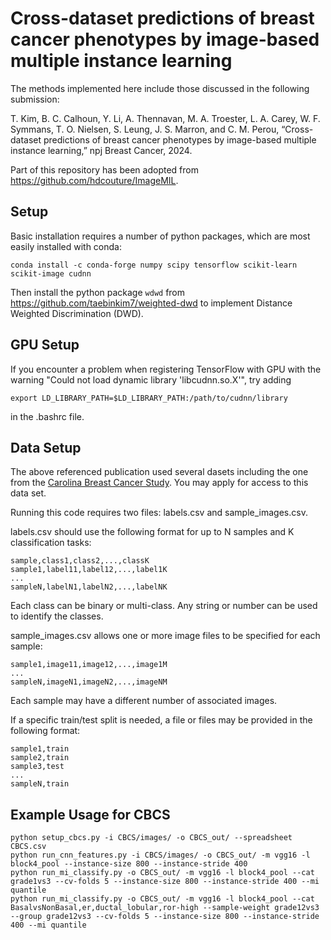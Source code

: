 # Cross-dataset predictions of breast cancer phenotypes by image-based multiple instance learning

The methods implemented here include those discussed in the following submission:

T. Kim, B. C. Calhoun, Y. Li, A. Thennavan, M. A. Troester, L. A. Carey, W. F. Symmans, T. O. Nielsen, S. Leung, J. S. Marron, and C. M. Perou, “Cross-dataset predictions of breast cancer phenotypes by image-based multiple instance learning,” npj Breast Cancer, 2024.

Part of this repository has been adopted from https://github.com/hdcouture/ImageMIL.

## Setup

Basic installation requires a number of python packages, which are most easily installed with conda:

```
conda install -c conda-forge numpy scipy tensorflow scikit-learn scikit-image cudnn
```
Then install the python package `wdwd` from https://github.com/taebinkim7/weighted-dwd to implement Distance Weighted Discrimination (DWD).

## GPU Setup

If you encounter a problem when registering TensorFlow with GPU with the warning "Could not load dynamic library 'libcudnn.so.X'", try adding
```
export LD_LIBRARY_PATH=$LD_LIBRARY_PATH:/path/to/cudnn/library
```
in the .bashrc file.

## Data Setup

The above referenced publication used several dasets including the one from the [Carolina Breast Cancer Study](http://cbcs.web.unc.edu/for-researchers/).  You may apply for access to this data set.

Running this code requires two files: labels.csv and sample_images.csv.

labels.csv should use the following format for up to N samples and K classification tasks:
```
sample,class1,class2,...,classK
sample1,label11,label12,...,label1K
...
sampleN,labelN1,labelN2,...,labelNK
```

Each class can be binary or multi-class.  Any string or number can be used to identify the classes.

sample_images.csv allows one or more image files to be specified for each sample:
```
sample1,image11,image12,...,image1M
...
sampleN,imageN1,imageN2,...,imageNM
```

Each sample may have a different number of associated images.

If a specific train/test split is needed, a file or files may be provided in the following format:
```
sample1,train
sample2,train
sample3,test
...
sampleN,train
```

## Example Usage for CBCS

```
python setup_cbcs.py -i CBCS/images/ -o CBCS_out/ --spreadsheet CBCS.csv
python run_cnn_features.py -i CBCS/images/ -o CBCS_out/ -m vgg16 -l block4_pool --instance-size 800 --instance-stride 400
python run_mi_classify.py -o CBCS_out/ -m vgg16 -l block4_pool --cat grade1vs3 --cv-folds 5 --instance-size 800 --instance-stride 400 --mi quantile
python run_mi_classify.py -o CBCS_out/ -m vgg16 -l block4_pool --cat BasalvsNonBasal,er,ductal_lobular,ror-high --sample-weight grade12vs3 --group grade12vs3 --cv-folds 5 --instance-size 800 --instance-stride 400 --mi quantile
```

